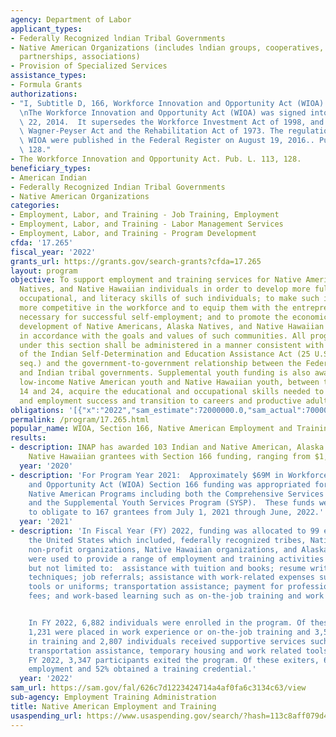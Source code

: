 ```yaml
---
agency: Department of Labor
applicant_types:
- Federally Recognized lndian Tribal Governments
- Native American Organizations (includes lndian groups, cooperatives, corporations,
  partnerships, associations)
- Provision of Specialized Services
assistance_types:
- Formula Grants
authorizations:
- "I, Subtitle D, 166, Workforce Innovation and Opportunity Act (WIOA) of 2014 - \n\
  \nThe Workforce Innovation and Opportunity Act (WIOA) was signed into law on July\
  \ 22, 2014.  It supersedes the Workforce Investment Act of 1998, and amends the\
  \ Wagner-Peyser Act and the Rehabilitation Act of 1973. The regulations implementing\
  \ WIOA were published in the Federal Register on August 19, 2016.. Pub. L. 113,\
  \ 128."
- The Workforce Innovation and Opportunity Act. Pub. L. 113, 128.
beneficiary_types:
- American Indian
- Federally Recognized Indian Tribal Governments
- Native American Organizations
categories:
- Employment, Labor, and Training - Job Training, Employment
- Employment, Labor, and Training - Labor Management Services
- Employment, Labor, and Training - Program Development
cfda: '17.265'
fiscal_year: '2022'
grants_url: https://grants.gov/search-grants?cfda=17.265
layout: program
objective: To support employment and training services for Native Americans, Alaska
  Natives, and Native Hawaiian individuals in order to develop more fully the academic,
  occupational, and literacy skills of such individuals; to make such individuals
  more competitive in the workforce and to equip them with the entrepreneurial skills
  necessary for successful self-employment; and to promote the economic and social
  development of Native Americans, Alaska Natives, and Native Hawaiian communities
  in accordance with the goals and values of such communities. All programs assisted
  under this section shall be administered in a manner consistent with the principles
  of the Indian Self-Determination and Education Assistance Act (25 U.S.C. 450 et
  seq.) and the government-to-government relationship between the Federal Government
  and Indian tribal governments. Supplemental youth funding is also awarded to help
  low-income Native American youth and Native Hawaiian youth, between the ages of
  14 and 24, acquire the educational and occupational skills needed to achieve academic
  and employment success and transition to careers and productive adulthood.
obligations: '[{"x":"2022","sam_estimate":72000000.0,"sam_actual":70000000.0,"usa_spending_actual":3344880.39},{"x":"2023","sam_estimate":73000000.0,"sam_actual":0.0,"usa_spending_actual":52861497.57},{"x":"2024","sam_estimate":73000000.0,"sam_actual":0.0,"usa_spending_actual":54849018.769999996}]'
permalink: /program/17.265.html
popular_name: WIOA, Section 166, Native American Employment and Training Program
results:
- description: INAP has awarded 103 Indian and Native American, Alaska Native, and
    Native Hawaiian grantees with Section 166 funding, ranging from $1,000 to $5,000,000.
  year: '2020'
- description: 'For Program Year 2021:  Approximately $69M in Workforce Innovation
    and Opportunity Act (WIOA) Section 166 funding was appropriated for Indian and
    Native American Programs including both the Comprehensive Services Program (CSP)
    and the Supplemental Youth Services Program (SYSP).  These funds were available
    to obligate to 167 grantees from July 1, 2021 through June, 2022.'
  year: '2021'
- description: 'In Fiscal Year (FY) 2022, funding was allocated to 99 entities throughout
    the United States which included, federally recognized tribes, Native American
    non-profit organizations, Native Hawaiian organizations, and Alaska Native Villages.  Funds
    were used to provide a range of employment and training activities including,
    but not limited to:  assistance with tuition and books; resume writing and interviewing
    techniques; job referrals; assistance with work-related expenses such as necessary
    tools or uniforms; transportation assistance; payment for professional and licensing
    fees; and work-based learning such as on-the-job training and work experience.


    In FY 2022, 6,882 individuals were enrolled in the program. Of these individuals,
    1,231 were placed in work experience or on-the-job training and 3,589 were placed
    in training and 2,807 individuals received supportive services such as childcare,
    transportation assistance, temporary housing and work related tools and uniforms.  In
    FY 2022, 3,347 participants exited the program. Of these exiters, 69% obtained
    employment and 52% obtained a training credential.'
  year: '2022'
sam_url: https://sam.gov/fal/626c7d1223424714a4af0fa6c3134c63/view
sub-agency: Employment Training Administration
title: Native American Employment and Training
usaspending_url: https://www.usaspending.gov/search/?hash=113c8aff079d46ead690113d850971b7
---
```


